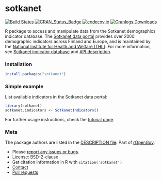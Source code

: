 <!-- README.md is generated from README.Rmd. Please edit that file -->



sotkanet
=====

[![Build Status](https://api.travis-ci.org/rOpenGov/sotkanet.png)](https://travis-ci.org/rOpenGov/sotkanet)
[![CRAN_Status_Badge](http://www.r-pkg.org/badges/version/sotkanet)](http://cran.r-project.org/package=sotkanet)
[![codecov.io](https://codecov.io/github/rOpenGov/sotkanet/coverage.svg?branch=master)](https://codecov.io/github/rOpenGov/sotkanet?branch=master)
[![Cranlogs Downloads](http://cranlogs.r-pkg.org/badges/grand-total/sotkanet)](http://cran.r-project.org/package=sotkanet)


R package to access and manipulate data from the Sotkanet demographics
indicator database. The [Sotkanet data
portal](http://uusi.sotkanet.fi/portal/page/portal/etusivu/hakusivu)
provides over 2000 demographic indicators across Finland and Europe,
and is maintained by the [National Institute for Health and Welfare
(THL)](http://www.thl.fi). For more information, see [Sotkanet
indicator
database](http://uusi.sotkanet.fi/portal/page/portal/etusivu/tietoa_palvelusta)
and [API
description](http://uusi.sotkanet.fi/portal/pls/portal/!PORTAL.wwpob_page.show?_docname=22001.PDF).


### Installation


```r
install.packages("sotkanet")
```


### Simple example

List available indicators in the Sotkanet data portal:


```r
library(sotkanet) 
sotkanet.indicators <- SotkanetIndicators()
```

For further usage instructions, check the [tutorial page](https://github.com/rOpenGov/sotkanet/blob/master/vignettes/tutorial.md). 


### Meta

The package authors are listed in the [DESCRIPTION file](DESCRIPTION). Part of [rOpenGov](http://ropengov.github.io/).

* Please [report any issues or bugs](https://github.com/ropengov/sotkanet/issues).
* License: BSD-2-clause
* Get citation information in R with `citation('sotkanet')`
* [Contact](http://ropengov.github.io/contribute/)
* [Pull requests](https://github.com/ropengov/sotkanet/)
